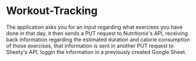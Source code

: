 # Workout-Tracking
 
The application asks you for an input regarding what exercises you have done in that day, it then sends a PUT request to Nutritionix's API, receiving back information regarding the estimated duration and calorie consumption of those exercises, that information is sent in another PUT request to Sheety's API, loggin the information in a previously created Google Sheet.
